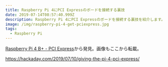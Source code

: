 ```yaml
---
title: Raspberry Pi 4にPCI Expressのボードを接続する裏技
date: 2019-07-14T08:57:40.999Z
description: Raspberry Pi 4にPCI Expressのボードを接続する裏技を紹介します。
image: /img/raspberry-pi-4-get-pciexpress.jpg
tags:
  - Raspberry Pi
---
```

[Raspberry Pi 4 B+ - PCI Express](http://mloduchowski.com/en/blog/raspberry-pi-4-b-pci-express/)から発見。画像もここから転載。

https://hackaday.com/2019/07/10/giving-the-pi-4-pci-express/
